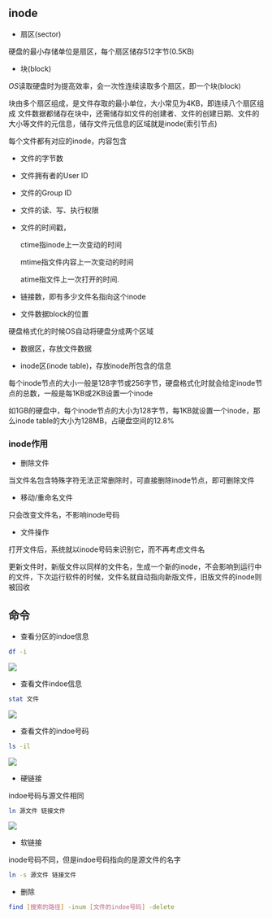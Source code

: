 <!--
 * @Description: 
 * @Version: 1.0
 * @Author: DaLao
 * @Email: dalao_li@163.com
 * @Date: 2021-03-11 11:44:56
 * @LastEditors: DaLao
 * @LastEditTime: 2021-12-27 23:51:58
-->

## inode

- 扇区(sector)

硬盘的最小存储单位是扇区，每个扇区储存512字节(0.5KB)

- 块(block)

$OS$读取硬盘时为提高效率，会一次性连续读取多个扇区，即一个块(block)

块由多个扇区组成，是文件存取的最小单位，大小常见为4KB，即连续八个扇区组成
文件数据都储存在块中，还需储存如文件的创建者、文件的创建日期、文件的大小等文件的元信息，储存文件元信息的区域就是inode(索引节点)


每个文件都有对应的inode，内容包含

- 文件的字节数

- 文件拥有者的User ID

- 文件的Group ID

- 文件的读、写、执行权限

- 文件的时间戳，

    ctime指inode上一次变动的时间
  
    mtime指文件内容上一次变动的时间
  
    atime指文件上一次打开的时间.

- 链接数，即有多少文件名指向这个inode

- 文件数据block的位置


硬盘格式化的时候OS自动将硬盘分成两个区域

- 数据区，存放文件数据

- inode区(inode table)，存放inode所包含的信息

每个inode节点的大小一般是128字节或256字节，硬盘格式化时就会给定inode节点的总数，一般是每1KB或2KB设置一个inode

如1GB的硬盘中，每个inode节点的大小为128字节，每1KB就设置一个inode，那么inode table的大小为128MB，占硬盘空间的12.8\%

### inode作用

- 删除文件

当文件名包含特殊字符无法正常删除时，可直接删除inode节点，即可删除文件

- 移动/重命名文件

只会改变文件名，不影响inode号码

- 文件操作

打开文件后，系统就以inode号码来识别它，而不再考虑文件名

更新文件时，新版文件以同样的文件名，生成一个新的inode，不会影响到运行中的文件，下次运行软件的时候，文件名就自动指向新版文件，旧版文件的inode则被回收

## 命令

- 查看分区的indoe信息
  
```sh
df -i
```
![](https://cdn.hurra.ltd/img/20211227232839.png)

- 查看文件indoe信息
  
```sh
stat 文件
```

![](https://cdn.hurra.ltd/img/20211227232930.png)

- 查看文件的indoe号码
  
```sh
ls -il
```
![](https://cdn.hurra.ltd/img/20211227233018.png)

- 硬链接
  
indoe号码与源文件相同

```sh
ln 源文件 链接文件
```
![](https://cdn.hurra.ltd/img/20211227234119.png)

- 软链接
  
inode号码不同，但是indoe号码指向的是源文件的名字
```sh
ln -s 源文件 链接文件
```

- 删除

```sh
find [搜索的路径] -inum [文件的indoe号码] -delete
```



